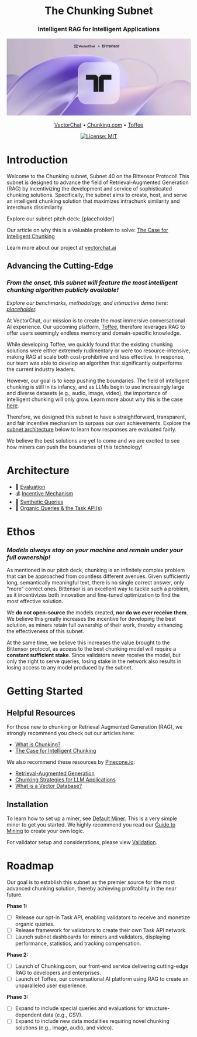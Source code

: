 <div align="center">

# **The Chunking Subnet** <!-- omit in toc -->
### Intelligent RAG for Intelligent Applications <!-- omit in toc -->

![hero](./assets/title.png)



[VectorChat](https://vectorchat.ai) • [Chunking.com](https://chunking.com) • [Toffee](https://medium.com/@vectorchat/introducing-toffee-a-new-era-in-conversational-ai-cfd09c6648ae)

[![License: MIT](https://img.shields.io/badge/License-MIT-yellow.svg)](https://opensource.org/licenses/MIT) 



</div>

# Introduction

Welcome to the Chunking subnet, Subnet 40 on the Bittensor Protocol! This subnet is designed to advance the field of Retrieval-Augmented Generation (RAG) by incentivizing the development and service of sophisticated chunking solutions. Specifically, the subnet aims to create, host, and serve an intelligent chunking solution that maximizes intrachunk similarity and interchunk dissimilarity.

Explore our subnet pitch deck: [placeholder]

Our article on why this is a valuable problem to solve: [The Case for Intelligent Chunking](https://medium.com/@vectorchat/the-case-for-intelligent-chunking-3f903aa3a72c)

Learn more about our project at [vectorchat.ai](https://vectorchat.ai)

## Advancing the Cutting-Edge

### *From the onset, this subnet will feature the most intelligent chunking algorithm publicly available!*

*Explore our benchmarks, methodology, and interactive demo here: [placeholder]().*

At VectorChat, our mission is to create the most immersive conversational AI experience. Our upcoming platform, [Toffee](https://medium.com/@vectorchat/introducing-toffee-a-new-era-in-conversational-ai-cfd09c6648ae), therefore leverages RAG to offer users seemingly endless memory and domain-specific knowledge.

While developing Toffee, we quickly found that the existing chunking solutions were either extremely rudimentary or were too resource-intensive, making RAG at scale both cost-prohibitive and less effective. In response, our team was able to develop an algorithm that significantly outperforms the current industry leaders.

However, our goal is to keep pushing the boundaries. The field of intelligent chunking is still in its infancy, and as LLMs begin to use increasingly large and diverse datasets (e.g., audio, image, video), the importance of intelligent chunking will only grow. Learn more about why this is the case [here](https://medium.com/@vectorchat/the-case-for-intelligent-chunking-3f903aa3a72c).

Therefore, we designed this subnet to have a straightforward, transparent, and fair incentive mechanism to surpass our own achievements. Explore the [subnet architecture](#architecture) below to learn how responses are evaluated fairly.

We believe the best solutions are yet to come and we are excited to see how miners can push the boundaries of this technology! 


# Architecture
* 📝 [Evaluation](./docs/evaluation.md)
* 💰 [Incentive Mechanism](./docs/evaluation.md)
* 🧪 [Synthetic Queries]()
* 🌱 [Organic Queries & the Task API(s)]()

# Ethos
### *Models always stay on your machine and remain under your full ownership!*

As mentioned in our pitch deck, chunking is an infinitely complex problem that can be approached from countless different avenues. Given sufficiently long, semantically meaningful text, there is no single correct answer, only "more" correct ones. Bittensor is an excellent way to tackle such a problem, as it incentivizes both innovation and fine-tuned optimization to find the most effective solution.

We **do not open-source** the models created, **nor do we ever receive them**. We believe this greatly increases the incentive for developing the best solution, as miners retain full ownership of their work, thereby enhancing the effectiveness of this subnet.

At the same time, we believe this increases the value brought to the Bittensor protocol, as access to the best chunking model will require a **constant sufficient stake**. Since validators never receive the model, but only the right to serve queries, losing stake in the network also results in losing access to any model produced by the subnet.

# Getting Started

## Helpful Resources
For those new to chunking or Retrieval Augmented Generation (RAG), we strongly recommend you check out our articles here:

* [What is Chunking?]()
* [The Case for Intelligent Chunking](https://medium.com/@vectorchat/the-case-for-intelligent-chunking-3f903aa3a72c)

We also recommend these resources by [Pinecone.io](https://www.pinecone.io/):
* [Retrieval-Augmented Generation](https://www.pinecone.io/learn/retrieval-augmented-generation/)
* [Chunking Strategies for LLM Applications](https://www.pinecone.io/learn/chunking-strategies/)
* [What is a Vector Database?](https://www.pinecone.io/learn/vector-database/)

## Installation

To learn how to set up a miner, see [Default Miner](./docs/default_miner.md). This is a very simple miner to get you started. We highly recommend you read our [Guide to Mining](./docs/miner_guide.md) to create your own logic.

For validator setup and considerations, please view [Validation](./docs/validation.md).

# Roadmap

Our goal is to establish this subnet as the premier source for the most advanced chunking solution, thereby achieving profitability in the near future.

**Phase 1:** 
- [ ] Release our opt-in Task API, enabling validators to receive and monetize organic queries.
- [ ] Release framework for validators to create their own Task API network.
- [ ] Launch subnet dashboards for miners and validators, displaying performance, statistics, and tracking compensation.

**Phase 2:**
- [ ] Launch of Chunking.com, our front-end service delivering cutting-edge RAG to developers and enterprises.
- [ ] Launch of Toffee, our conversational AI platform using RAG to create an unparalleled user experience.

**Phase 3:**
- [ ] Expand to include special queries and evaluations for structure-dependent data (e.g., CSV).
- [ ] Expand to include new data modalities requiring novel chunking solutions (e.g., image, audio, and video).
